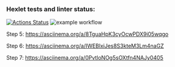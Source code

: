 ### Hexlet tests and linter status:
[![Actions Status](https://github.com/xGEFx/php-project-lvl1/workflows/hexlet-check/badge.svg)](https://github.com/xGEFx/php-project-lvl1/actions)
![example workflow](https://github.com/xGEFx/php-project-lvl1/actions/workflows/main.yml/badge.svg)

Step 5: https://asciinema.org/a/8TguaHpK3cyOcwPDX9i05wqgo

Step 6: https://asciinema.org/a/IWEBlxiJes8S3kteM3Lm4naGZ

Step 7: https://asciinema.org/a/0PvtloNOg5sOXtfn4NAJy0405